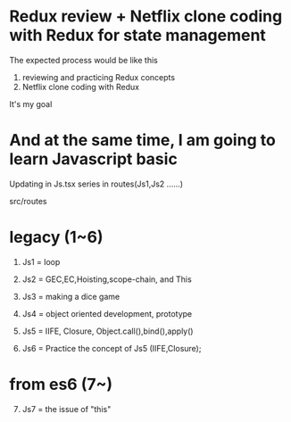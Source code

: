 # Redux review + Netflix clone coding with Redux for state management

The expected process would be like this

1. reviewing and practicing Redux concepts
2. Netflix clone coding with Redux

It's my goal

# And at the same time, I am going to learn Javascript basic

Updating in Js.tsx series in routes(Js1,Js2 ......)

src/routes

# legacy (1~6)

1. Js1 = loop
2. Js2 = GEC,EC,Hoisting,scope-chain, and This

3. Js3 = making a dice game

4. Js4 = object oriented development, prototype
5. Js5 = IIFE, Closure, Object.call(),bind(),apply()
6. Js6 = Practice the concept of Js5 (IIFE,Closure);

# from es6 (7~)

7. Js7 = the issue of "this"
